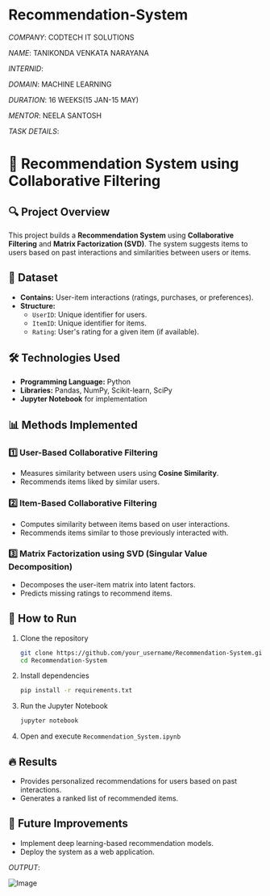 # Recommendation-System

*COMPANY*: CODTECH IT SOLUTIONS

*NAME*: TANIKONDA VENKATA NARAYANA

*INTERNID*: 

*DOMAIN*: MACHINE LEARNING

*DURATION*: 16 WEEKS(15 JAN-15 MAY)

*MENTOR*: NEELA SANTOSH

*TASK DETAILS*:

# 📌 Recommendation System using Collaborative Filtering  

## 🔍 Project Overview  
This project builds a **Recommendation System** using **Collaborative Filtering** and **Matrix Factorization (SVD)**. The system suggests items to users based on past interactions and similarities between users or items.  

## 📂 Dataset  
- **Contains:** User-item interactions (ratings, purchases, or preferences).  
- **Structure:**  
  - `UserID`: Unique identifier for users.  
  - `ItemID`: Unique identifier for items.  
  - `Rating`: User's rating for a given item (if available).  

## 🛠 Technologies Used  
- **Programming Language:** Python  
- **Libraries:** Pandas, NumPy, Scikit-learn, SciPy  
- **Jupyter Notebook** for implementation  

## 📊 Methods Implemented  
### 1️⃣ **User-Based Collaborative Filtering**  
- Measures similarity between users using **Cosine Similarity**.  
- Recommends items liked by similar users.  

### 2️⃣ **Item-Based Collaborative Filtering**  
- Computes similarity between items based on user interactions.  
- Recommends items similar to those previously interacted with.  

### 3️⃣ **Matrix Factorization using SVD (Singular Value Decomposition)**  
- Decomposes the user-item matrix into latent factors.  
- Predicts missing ratings to recommend items.  

## 🚀 How to Run  
1. Clone the repository  
   ```bash
   git clone https://github.com/your_username/Recommendation-System.git
   cd Recommendation-System
   ```
2. Install dependencies  
   ```bash
   pip install -r requirements.txt
   ```
3. Run the Jupyter Notebook  
   ```bash
   jupyter notebook
   ```
4. Open and execute `Recommendation_System.ipynb`  

## 🔥 Results  
- Provides personalized recommendations for users based on past interactions.  
- Generates a ranked list of recommended items.  

## 📌 Future Improvements  
- Implement deep learning-based recommendation models.  
- Deploy the system as a web application.  

*OUTPUT*:

![Image](https://github.com/user-attachments/assets/16bba72f-cb08-42b5-8b9e-927e1a68fa30)


